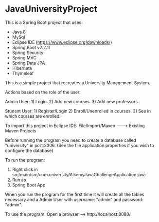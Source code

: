 # JavaUniversityProject

This is a Spring Boot project that uses:

- Java 8
- MySql
- Eclipse IDE (https://www.eclipse.org/downloads/)
- Spring Boot v2.2.11
- Spring Security
- Spring MVC
- Spring Data JPA
- Hibernate
- Thymeleaf

This is a simple project that recreates a University Management System.

Actions based on the role of the user:
  
  Admin User:
    1) Login.
    2) Add new courses.
    3) Add new professors.
  
  Student User:
    1) Register/Login
    2) Enroll/Unenrolled in courses.
    3) See in which courses are enrolled.

To import this project in Eclipse IDE: File/Import/Maven ---> Existing Maven Projects

Before running the program you need to create a database called "university" in port:3306.
(See the file application.properties if you wish to configure the database)

To run the program: 
  1) Right click in src/main/src/com.university/AlkemyJavaChallengeApplication.java
  2) Run as
  3) Spring Boot App

When you run the program for the first time it will create all the tables necessary and a Admin User with username: "admin" and password: "admin".

To use the program: Open a browser --> http://localhost:8080/
  
